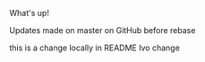 What's up!

Updates made on master on GitHub before rebase

this is a change locally in README Ivo change
